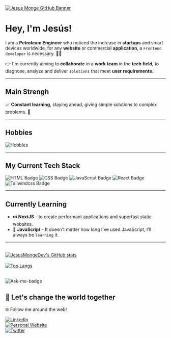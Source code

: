 <a href="https://jmongedev.netlify.app/">
  <img align="center" src="https://i.imgur.com/Fy7dPNA.jpg" alt="Jesus Monge GitHub Banner"/>
</a>

# Hey, I'm Jesús!

I am a **Petroleum Engineer** who noticed the increase in **startups** and smart devices worldwide, for any **website** or commercial **application**, a `Frontend developer` is necessary. 👨‍💻

👉 I'm currently aiming to **collaborate** in a **work team** in the **tech field**, to diagnose, analyze and deliver `solutions` that meet **user requirements**.

---

## Main Strengh

📈 **Constant learning**, staying ahead, giving simple solutions to complex problems. 🦾

---

## Hobbies

![Hobbies](https://i.imgur.com/1vCKurS.jpg?1)

---

## My Current Tech Stack

![HTML Badge](https://img.shields.io/badge/HTML5-E34F26?style=for-the-badge&logo=html5&logoColor=white)
![CSS Badge](https://img.shields.io/badge/CSS3-1572B6?style=for-the-badge&logo=css3&logoColor=white)
![JavaScript Badge](https://img.shields.io/badge/JavaScript-F7DF1E?style=for-the-badge&logo=javascript&logoColor=black)
![React Badge](https://img.shields.io/badge/React-20232A?style=for-the-badge&logo=react&logoColor=61DAFB)
![Tailwindcss Badge](https://img.shields.io/badge/Tailwind_CSS-38B2AC?style=for-the-badge&logo=tailwind-css&logoColor=white)

---

## Currently Learning

- ⏭️ **NextJS** - to create performant applications and superfast static websites.
- 🦾 **JavaScript** - It doesn't matter how long I've used JavaScript, I'll always be `learning` it.

---

<br />
<a href="https://github.com/anuraghazra/convoychat">
  <img align="center" src="https://github-readme-stats.vercel.app/api?username=jesusmongedev&show_icons=true&theme=react" alt="JesusMongeDev's GitHub stats"/>
</a>
<br />
<br />
<a href="https://github.com/anuraghazra/convoychat">
  <img align="center" src="https://github-readme-stats.vercel.app/api/top-langs/?username=jesusmongedev&layout=compact" alt="Top Langs"/>
</a>
<br />
<br />

![Ask-me-badge](https://img.shields.io/badge/Ask%20me-anything-1abc9c.svg)

## 🤗 Let's change the world together

🌐 Follow me around the web!

<a href="https://www.linkedin.com/in/jesus-monge-loor/?locale=en_US">
    <img
        src="https://img.shields.io/badge/LinkedIn-0077B5?style=for-the-badge&logo=linkedin&logoColor=white"
        alt="LinkedIn"
    >
</a>
<br/>
<a href="https://jmongedev.netlify.app/">
    <img
        src="https://img.shields.io/badge/website-000000?style=for-the-badge&logo=About.me&logoColor=white"
        alt="Personal Website"
    >
</a>
<br/>
<a href="https://twitter.com/jmongedev">
    <img
        src="https://img.shields.io/badge/Twitter-1DA1F2?style=for-the-badge&logo=twitter&logoColor=white"
        alt="Twitter"
    >
</a>
